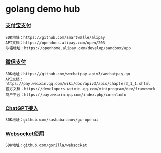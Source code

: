 # golang demo hub

### [支付宝支付](https://github.com/vczs/hub/tree/main/alipay)
```text
SDK地址：https://github.com/smartwalle/alipay
API文档：https://opendocs.alipay.com/open/203
沙箱地址：https://openhome.alipay.com/develop/sandbox/app
```

### [微信支付](https://github.com/vczs/hub/tree/main/wechatpay)
```text
SDK地址：https://github.com/wechatpay-apiv3/wechatpay-go
API文档：https://pay.weixin.qq.com/wiki/doc/apiv3/apis/chapter3_1_1.shtml
官方文档：https://developers.weixin.qq.com/miniprogram/dev/framework
商户平台：https://pay.weixin.qq.com/index.php/core/info
```

### [ChatGPT接入](https://github.com/vczs/hub/tree/main/chat-gpt)
```text
SDK地址：github.com/sashabaranov/go-openai
```

### [Websocket使用](https://github.com/vczs/hub/tree/main/websocket)
```text
SDK地址：github.com/gorilla/websocket
```
